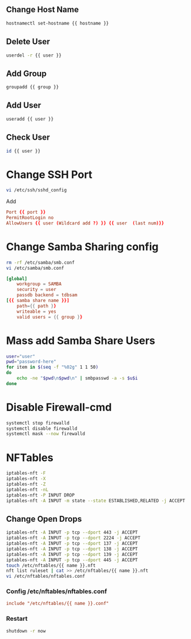 ## Change Host Name
```bash
hostnamectl set-hostname {{ hostname }}
```
## Delete User
```bash
userdel -r {{ user }}
```
## Add Group
```bash
groupadd {{ group }}
```
## Add User
```bash
useradd {{ user }}
```

## Check User
```bash
id {{ user }}
```
# Change SSH Port
```bash
vi /etc/ssh/sshd_config
```
Add 
```conf
Port {{ port }}
PermitRootLogin no
AllowUsers {{ user (Wildcard add ?) }} {{ user  (last num)}}
```
# Change Samba Sharing config
```bash
rm -rf /etc/samba/smb.conf
vi /etc/samba/smb.conf
```
```conf
[global]
	workgroup = SAMBA
	security = user
	passdb backend = tdbsam
[{{ samba share name }}]
	path={{ path }}
	writeable = yes
	valid users = {{ group }}
```
# Mass add Samba Share Users
```bash
user="user"
pwd="password-here"
for item in $(seq -f "%02g" 1 1 50)
do
	echo -ne "$pwd\n$pwd\n" | smbpasswd -a -s $u$i
done
```
# Disable Firewall-cmd
```bash
systemctl stop firewalld
systemctl disable firewalld
systemctl mask --now firewalld
```

# NFTables
```bash
iptables-nft -F
iptables-nft -X
iptables-nft -Z
iptables-nft -nL
iptables-nft -P INPUT DROP
iptables-nft -A INPUT -m state --state ESTABLISHED,RELATED -j ACCEPT
```
## Change Open Drops
```bash
iptables-nft -A INPUT -p tcp --dport 443 -j ACCEPT
iptables-nft -A INPUT -p tcp --dport 2224 -j ACCEPT
iptables-nft -A INPUT -p tcp --dport 137 -j ACCEPT
iptables-nft -A INPUT -p tcp --dport 138 -j ACCEPT
iptables-nft -A INPUT -p tcp --dport 139 -j ACCEPT
iptables-nft -A INPUT -p tcp --dport 445 -j ACCEPT
touch /etc/nftables/{{ name }}.nft
nft list ruleset | cat >> /etc/nftables/{{ name }}.nft
vi /etc/nftables/nftables.conf
```
### Config /etc/nftables/nftables.conf
```conf 
include "/etc/nftables/{{ name }}.conf"
```
### Restart 
```bash
shutdown -r now
